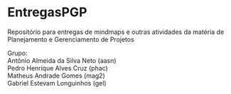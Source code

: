 # EntregasPGP
Repositório para entregas de mindmaps e outras atividades da matéria de Planejamento e Gerenciamento de Projetos

Grupo:<br> 
Antônio Almeida da Silva Neto (aasn) <br>
Pedro Henrique Alves Cruz (phac) <br>
Matheus Andrade Gomes (mag2) <br>
Gabriel Estevam Longuinhos (gel) <br>
